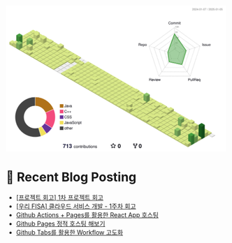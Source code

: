 
![](./profile-3d-contrib/profile-green-animate.svg)



# 🤖 Recent Blog Posting 
<!-- BLOG-POST-LIST:START -->
- [[프로젝트 회고] 1차 프로젝트 회고](https://velog.io/@sengjun0624/%ED%94%84%EB%A1%9C%EC%A0%9D%ED%8A%B8-%ED%9A%8C%EA%B3%A0-1%EC%B0%A8-%ED%94%84%EB%A1%9C%EC%A0%9D%ED%8A%B8-%ED%9A%8C%EA%B3%A0)
- [[우리 FISA]  클라우드 서비스  개발 - 1주차 회고](https://velog.io/@sengjun0624/%EC%9A%B0%EB%A6%AC-FISA-%ED%81%B4%EB%9D%BC%EC%9A%B0%EB%93%9C-%EC%84%9C%EB%B9%84%EC%8A%A4-%EA%B0%9C%EB%B0%9C-1%EC%A3%BC%EC%B0%A8-%ED%9A%8C%EA%B3%A0)
- [Github Actions + Pages를 활용한 React App 호스팅](https://velog.io/@sengjun0624/GitHub-Actions%EB%A5%BC-%ED%86%B5%ED%95%9C-CICD-%EC%B0%8D%EB%A8%B9%ED%95%98%EA%B8%B0)
- [Github Pages 정적 호스팅 해보기](https://velog.io/@sengjun0624/Github-Pages-%EC%A0%95%EC%A0%81-%ED%98%B8%EC%8A%A4%ED%8C%85-%ED%95%B4%EB%B3%B4%EA%B8%B0)
- [Github Tabs를 활용한 Workflow 고도화](https://velog.io/@sengjun0624/Github-Tabs%EB%A5%BC-%ED%99%9C%EC%9A%A9%ED%95%9C-Workflow-%EA%B3%A0%EB%8F%84%ED%99%94)
<!-- BLOG-POST-LIST:END -->
